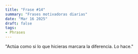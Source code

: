 ```yaml
---
title: "Frase #14"
summary: "Frases motivadoras diarias"
date: "Mar 16 2025"
draft: false
tags:
- Phrases
---
```


"Actúa como si lo que hicieras marcara la diferencia. Lo hace."
